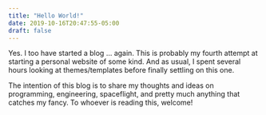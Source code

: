 ```yaml
---
title: "Hello World!"
date: 2019-10-16T20:47:55-05:00
draft: false
---
```


Yes. I too have started a blog ... again. This is probably my fourth attempt at starting a personal website of some kind. And as usual, I spent several hours looking at themes/templates before finally settling on this one. 

The intention of this blog is to share my thoughts and ideas on programming, engineering, spaceflight, and pretty much anything that catches my fancy. To whoever is reading this, welcome!